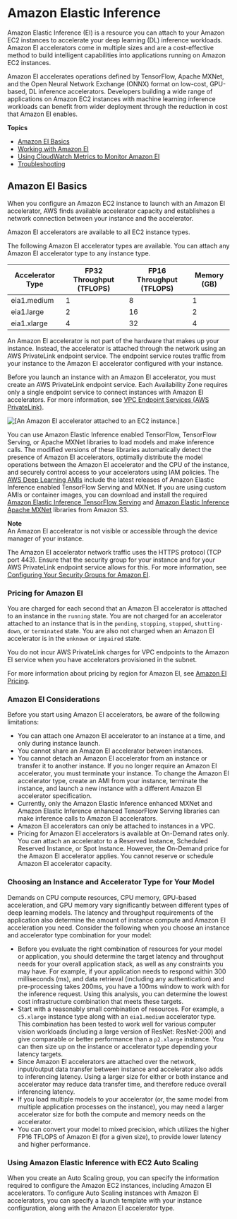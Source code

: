 # Amazon Elastic Inference<a name="elastic-inference"></a>

Amazon Elastic Inference \(EI\) is a resource you can attach to your Amazon EC2 instances to accelerate your deep learning \(DL\) inference workloads\. Amazon EI accelerators come in multiple sizes and are a cost\-effective method to build intelligent capabilities into applications running on Amazon EC2 instances\. 

Amazon EI accelerates operations defined by TensorFlow, Apache MXNet, and the Open Neural Network Exchange \(ONNX\) format on low\-cost, GPU\-based, DL inference accelerators\. Developers building a wide range of applications on Amazon EC2 instances with machine learning inference workloads can benefit from wider deployment through the reduction in cost that Amazon EI enables\. 

**Topics**
+ [Amazon EI Basics](#elastic-inference-basics)
+ [Working with Amazon EI](working-with-ei.md)
+ [Using CloudWatch Metrics to Monitor Amazon EI](cloudwatch-metrics-ei.md)
+ [Troubleshooting](ei-troubleshooting.md)

## Amazon EI Basics<a name="elastic-inference-basics"></a>

When you configure an Amazon EC2 instance to launch with an Amazon EI accelerator, AWS finds available accelerator capacity and establishes a network connection between your instance and the accelerator\.

Amazon EI accelerators are available to all EC2 instance types\.

The following Amazon EI accelerator types are available\. You can attach any Amazon EI accelerator type to any instance type\.


| Accelerator Type | FP32 Throughput \(TFLOPS\) | FP16 Throughput \(TFLOPS\) | Memory \(GB\) | 
| --- | --- | --- | --- | 
| eia1\.medium | 1 | 8 | 1 | 
| eia1\.large | 2 | 16 | 2 | 
| eia1\.xlarge | 4 | 32 | 4 | 

An Amazon EI accelerator is not part of the hardware that makes up your instance\. Instead, the accelerator is attached through the network using an AWS PrivateLink endpoint service\. The endpoint service routes traffic from your instance to the Amazon EI accelerator configured with your instance\.

Before you launch an instance with an Amazon EI accelerator, you must create an AWS PrivateLink endpoint service\. Each Availability Zone requires only a single endpoint service to connect instances with Amazon EI accelerators\. For more information, see [ VPC Endpoint Services \(AWS PrivateLink\)](https://docs.aws.amazon.com/vpc/latest/userguide/endpoint-service.html)\.

![\[An Amazon EI accelerator attached to an EC2 instance.\]](http://docs.aws.amazon.com/AWSEC2/latest/UserGuide/images/elastic-inference.png)

You can use Amazon Elastic Inference enabled TensorFlow, TensorFlow Serving, or Apache MXNet libraries to load models and make inference calls\. The modified versions of these libraries automatically detect the presence of Amazon EI accelerators, optimally distribute the model operations between the Amazon EI accelerator and the CPU of the instance, and securely control access to your accelerators using IAM policies\. The [AWS Deep Learning AMIs](https://aws.amazon.com//blogs/machine-learning/get-started-with-deep-learning-using-the-aws-deep-learning-ami) include the latest releases of Amazon Elastic Inference enabled TensorFlow Serving and MXNet\. If you are using custom AMIs or container images, you can download and install the required [Amazon Elastic Inference TensorFlow Serving](https://s3.console.aws.amazon.com/s3/buckets/amazonei-tensorflow/) and [Amazon Elastic Inference Apache MXNet](https://s3.console.aws.amazon.com/s3/buckets/amazonei-apachemxnet/) libraries from Amazon S3\. 

**Note**  
An Amazon EI accelerator is not visible or accessible through the device manager of your instance\.

The Amazon EI accelerator network traffic uses the HTTPS protocol \(TCP port 443\)\. Ensure that the security group for your instance and for your AWS PrivateLink endpoint service allows for this\. For more information, see [Configuring Your Security Groups for Amazon EI](setting-up-ei.md#ei-security)\. 

### Pricing for Amazon EI<a name="elastic-inference-pricing"></a>

You are charged for each second that an Amazon EI accelerator is attached to an instance in the `running` state\. You are not charged for an accelerator attached to an instance that is in the `pending`, `stopping`, `stopped`, `shutting-down`, or `terminated` state\. You are also not charged when an Amazon EI accelerator is in the `unknown` or `impaired` state\.

You do not incur AWS PrivateLink charges for VPC endpoints to the Amazon EI service when you have accelerators provisioned in the subnet\.

For more information about pricing by region for Amazon EI, see [ Amazon EI Pricing](https://aws.amazon.com//machine-learning/elastic-inference/pricing)\.

### Amazon EI Considerations<a name="elastic-inference-limitations"></a>

Before you start using Amazon EI accelerators, be aware of the following limitations:
+ You can attach one Amazon EI accelerator to an instance at a time, and only during instance launch\.
+ You cannot share an Amazon EI accelerator between instances\.
+ You cannot detach an Amazon EI accelerator from an instance or transfer it to another instance\. If you no longer require an Amazon EI accelerator, you must terminate your instance\. To change the Amazon EI accelerator type, create an AMI from your instance, terminate the instance, and launch a new instance with a different Amazon EI accelerator specification\. 
+ Currently, only the Amazon Elastic Inference enhanced MXNet and Amazon Elastic Inference enhanced TensorFlow Serving libraries can make inference calls to Amazon EI accelerators\. 
+ Amazon EI accelerators can only be attached to instances in a VPC\.
+ Pricing for Amazon EI accelerators is available at On\-Demand rates only\. You can attach an accelerator to a Reserved Instance, Scheduled Reserved Instance, or Spot Instance\. However, the On\-Demand price for the Amazon EI accelerator applies\. You cannot reserve or schedule Amazon EI accelerator capacity\. 

### Choosing an Instance and Accelerator Type for Your Model<a name="choosing-types-eia"></a>

Demands on CPU compute resources, CPU memory, GPU\-based acceleration, and GPU memory vary significantly between different types of deep learning models\. The latency and throughput requirements of the application also determine the amount of instance compute and Amazon EI acceleration you need\. Consider the following when you choose an instance and accelerator type combination for your model:
+ Before you evaluate the right combination of resources for your model or application, you should determine the target latency and throughput needs for your overall application stack, as well as any constraints you may have\. For example, if your application needs to respond within 300 milliseconds \(ms\), and data retrieval \(including any authentication\) and pre\-processing takes 200ms, you have a 100ms window to work with for the inference request\. Using this analysis, you can determine the lowest cost infrastructure combination that meets these targets\. 
+ Start with a reasonably small combination of resources\. For example, a `c5.xlarge` instance type along with an `eia1.medium` accelerator type\. This combination has been tested to work well for various computer vision workloads \(including a large version of ResNet: ResNet\-200\) and give comparable or better performance than a `p2.xlarge` instance\. You can then size up on the instance or accelerator type depending your latency targets\. 
+ Since Amazon EI accelerators are attached over the network, input/output data transfer between instance and accelerator also adds to inferencing latency\. Using a larger size for either or both instance and accelerator may reduce data transfer time, and therefore reduce overall inferencing latency\.
+ If you load multiple models to your accelerator \(or, the same model from multiple application processes on the instance\), you may need a larger accelerator size for both the compute and memory needs on the accelerator\.
+ You can convert your model to mixed precision, which utilizes the higher FP16 TFLOPS of Amazon EI \(for a given size\), to provide lower latency and higher performance\. 

### Using Amazon Elastic Inference with EC2 Auto Scaling<a name="ei-autoscaling"></a>

When you create an Auto Scaling group, you can specify the information required to configure the Amazon EC2 instances, including Amazon EI accelerators\. To configure Auto Scaling instances with Amazon EI accelerators, you can specify a launch template with your instance configuration, along with the Amazon EI accelerator type\.
